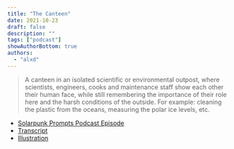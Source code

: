 ```yaml
---
title: "The Canteen"
date: 2021-10-23
draft: false
description: ""
tags: ["podcast"]
showAuthorBottom: true
authors:
  - "alxd"
---
```


> A canteen in an isolated scientific or environmental outpost, where scientists, engineers, cooks and maintenance staff show each other their human face, while still remembering the importance of their role here and the harsh conditions of the outside. For example: cleaning the plastic from the oceans, measuring the polar ice levels, etc.

- [Solarpunk Prompts Podcast Episode](https://podcast.tomasino.org/@SolarpunkPrompts/episodes/the-canteen)
- [Transcript](https://wiki.tomasino.org/writing/Solarpunk-Prompts---The-Canteen)
- [Illustration](/art/the-lemonaut-canteen/)